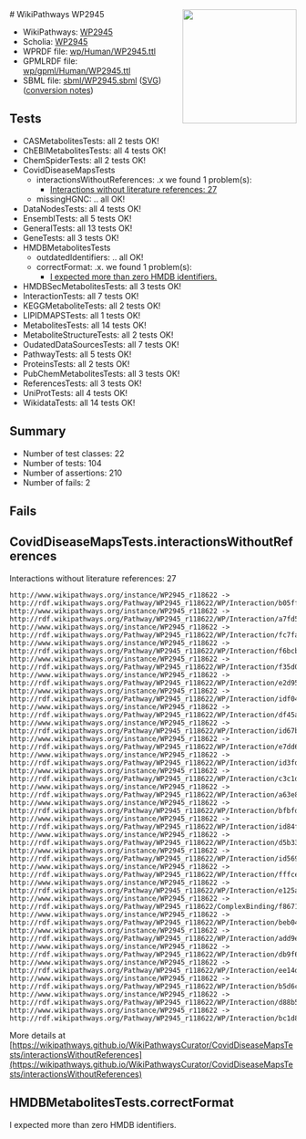 <img style="float: right; width: 200px" src="../logo.png" />
# WikiPathways WP2945

* WikiPathways: [WP2945](https://identifiers.org/wikipathways:WP2945)
* Scholia: [WP2945](https://scholia.toolforge.org/wikipathways/WP2945)
* WPRDF file: [wp/Human/WP2945.ttl](../wp/Human/WP2945.ttl)
* GPMLRDF file: [wp/gpml/Human/WP2945.ttl](../wp/gpml/Human/WP2945.ttl)
* SBML file: [sbml/WP2945.sbml](../sbml/WP2945.sbml) ([SVG](../sbml/WP2945.svg)) ([conversion notes](../sbml/WP2945.txt))

## Tests
* CASMetabolitesTests: all 2 tests OK!
* ChEBIMetabolitesTests: all 4 tests OK!
* ChemSpiderTests: all 2 tests OK!
* CovidDiseaseMapsTests
    * interactionsWithoutReferences: .x we found 1 problem(s):
        * [Interactions without literature references: 27](#9701cd07)
    * missingHGNC: .. all OK!
* DataNodesTests: all 4 tests OK!
* EnsemblTests: all 5 tests OK!
* GeneralTests: all 13 tests OK!
* GeneTests: all 3 tests OK!
* HMDBMetabolitesTests
    * outdatedIdentifiers: .. all OK!
    * correctFormat: .x. we found 1 problem(s):
        * [I expected more than zero HMDB identifiers.](#ad154c1e)
* HMDBSecMetabolitesTests: all 3 tests OK!
* InteractionTests: all 7 tests OK!
* KEGGMetaboliteTests: all 2 tests OK!
* LIPIDMAPSTests: all 1 tests OK!
* MetabolitesTests: all 14 tests OK!
* MetaboliteStructureTests: all 2 tests OK!
* OudatedDataSourcesTests: all 7 tests OK!
* PathwayTests: all 5 tests OK!
* ProteinsTests: all 2 tests OK!
* PubChemMetabolitesTests: all 3 tests OK!
* ReferencesTests: all 3 tests OK!
* UniProtTests: all 4 tests OK!
* WikidataTests: all 14 tests OK!


## Summary

* Number of test classes: 22
* Number of tests: 104
* Number of assertions: 210
* Number of fails: 2

## Fails

<a name="9701cd07" />

## CovidDiseaseMapsTests.interactionsWithoutReferences

Interactions without literature references: 27
```
http://www.wikipathways.org/instance/WP2945_r118622 -> http://rdf.wikipathways.org/Pathway/WP2945_r118622/WP/Interaction/b05ff
http://www.wikipathways.org/instance/WP2945_r118622 -> http://rdf.wikipathways.org/Pathway/WP2945_r118622/WP/Interaction/a7fd5
http://www.wikipathways.org/instance/WP2945_r118622 -> http://rdf.wikipathways.org/Pathway/WP2945_r118622/WP/Interaction/fc7fa
http://www.wikipathways.org/instance/WP2945_r118622 -> http://rdf.wikipathways.org/Pathway/WP2945_r118622/WP/Interaction/f6bcb
http://www.wikipathways.org/instance/WP2945_r118622 -> http://rdf.wikipathways.org/Pathway/WP2945_r118622/WP/Interaction/f35d0
http://www.wikipathways.org/instance/WP2945_r118622 -> http://rdf.wikipathways.org/Pathway/WP2945_r118622/WP/Interaction/e2d95
http://www.wikipathways.org/instance/WP2945_r118622 -> http://rdf.wikipathways.org/Pathway/WP2945_r118622/WP/Interaction/idf04d70f7
http://www.wikipathways.org/instance/WP2945_r118622 -> http://rdf.wikipathways.org/Pathway/WP2945_r118622/WP/Interaction/df45a
http://www.wikipathways.org/instance/WP2945_r118622 -> http://rdf.wikipathways.org/Pathway/WP2945_r118622/WP/Interaction/id67bcdc72
http://www.wikipathways.org/instance/WP2945_r118622 -> http://rdf.wikipathways.org/Pathway/WP2945_r118622/WP/Interaction/e7dd6
http://www.wikipathways.org/instance/WP2945_r118622 -> http://rdf.wikipathways.org/Pathway/WP2945_r118622/WP/Interaction/id3fdd11c1
http://www.wikipathways.org/instance/WP2945_r118622 -> http://rdf.wikipathways.org/Pathway/WP2945_r118622/WP/Interaction/c3c1d
http://www.wikipathways.org/instance/WP2945_r118622 -> http://rdf.wikipathways.org/Pathway/WP2945_r118622/WP/Interaction/a63e8
http://www.wikipathways.org/instance/WP2945_r118622 -> http://rdf.wikipathways.org/Pathway/WP2945_r118622/WP/Interaction/bfbfd
http://www.wikipathways.org/instance/WP2945_r118622 -> http://rdf.wikipathways.org/Pathway/WP2945_r118622/WP/Interaction/id84fd25c7
http://www.wikipathways.org/instance/WP2945_r118622 -> http://rdf.wikipathways.org/Pathway/WP2945_r118622/WP/Interaction/d5b33
http://www.wikipathways.org/instance/WP2945_r118622 -> http://rdf.wikipathways.org/Pathway/WP2945_r118622/WP/Interaction/id5697c55f
http://www.wikipathways.org/instance/WP2945_r118622 -> http://rdf.wikipathways.org/Pathway/WP2945_r118622/WP/Interaction/fffce
http://www.wikipathways.org/instance/WP2945_r118622 -> http://rdf.wikipathways.org/Pathway/WP2945_r118622/WP/Interaction/e125a
http://www.wikipathways.org/instance/WP2945_r118622 -> http://rdf.wikipathways.org/Pathway/WP2945_r118622/ComplexBinding/f8671
http://www.wikipathways.org/instance/WP2945_r118622 -> http://rdf.wikipathways.org/Pathway/WP2945_r118622/WP/Interaction/beb04
http://www.wikipathways.org/instance/WP2945_r118622 -> http://rdf.wikipathways.org/Pathway/WP2945_r118622/WP/Interaction/add9e
http://www.wikipathways.org/instance/WP2945_r118622 -> http://rdf.wikipathways.org/Pathway/WP2945_r118622/WP/Interaction/db9f6
http://www.wikipathways.org/instance/WP2945_r118622 -> http://rdf.wikipathways.org/Pathway/WP2945_r118622/WP/Interaction/ee14d
http://www.wikipathways.org/instance/WP2945_r118622 -> http://rdf.wikipathways.org/Pathway/WP2945_r118622/WP/Interaction/b5d6c
http://www.wikipathways.org/instance/WP2945_r118622 -> http://rdf.wikipathways.org/Pathway/WP2945_r118622/WP/Interaction/d88b5
http://www.wikipathways.org/instance/WP2945_r118622 -> http://rdf.wikipathways.org/Pathway/WP2945_r118622/WP/Interaction/bc1d8
```

More details at [https://wikipathways.github.io/WikiPathwaysCurator/CovidDiseaseMapsTests/interactionsWithoutReferences](https://wikipathways.github.io/WikiPathwaysCurator/CovidDiseaseMapsTests/interactionsWithoutReferences)

<a name="ad154c1e" />

## HMDBMetabolitesTests.correctFormat

I expected more than zero HMDB identifiers.
